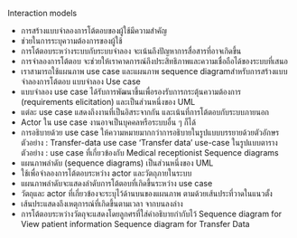 Interaction models
*	การสร้างแบบจำลองการโต้ตอบของผู้ใช้มีความสำคัญ
*	ช่วยในการระบุความต้องการของผู้ใช้
*	การโต้ตอบระหว่างระบบกับระบบจำลอง จะเน้นถึงปัญหาการสื่อสารที่อาจเกิดขึ้น
*	การจำลองการโต้ตอบ จะช่วยให้เราคาดการณ์ถึงประสิทธิภาพและความเชื่อถือได้ของระบบที่เสนอ
*	เราสามารถใช้แผนภาพ use case และแผนภาพ sequence diagramสำหรับการสร้างแบบจำลองการโต้ตอบ
แบบจำลอง Use case
*	แบบจำลอง use case ได้รับการพัฒนาขึ้นเพื่อรองรับการกระตุ้นความต้องการ (requirements elicitation) และเป็นส่วนหนึ่งของ UML
*	แต่ละ use case แสดงถึงงานที่เป็นอิสระจากกัน และเน้นที่การโต้ตอบกับระบบภายนอก
*	Actor ใน use case งานอาจเป็นบุคคลหรือระบบอื่น ๆ ก็ได้
*	การอธิบายด้วย  use case ให้ความหมายมากกว่าการอธิบายในรูปแบบบรรยายด้วยตัวอักษร
ตัวอย่าง : Transfer-data use case 
‘Transfer data’ use-case ในรูปแบบตาราง
ตัวอย่าง : use case ที่เกี่ยวข้องกับ Medical receptionist
Sequence diagrams
*	แผนภาพลำดับ (sequence diagrams) เป็นส่วนหนึ่งของ UML 
*	ใช้เพื่อจำลองการโต้ตอบระหว่าง actor และวัตถุภายในระบบ
*	แผนภาพลำดับจะแสดงลำดับการโต้ตอบที่เกิดขึ้นระหว่าง use case
*	วัตถุและ actor ที่เกี่ยวข้องจะระบุไว้ด้านบนของแผนภาพ ตามด้วยเส้นประที่วาดในแนวตั้ง
*	เส้นประแสดงถึงเหตุการณ์ที่เกิดขึ้นตามเวลา จากบนลงล่าง
*	การโต้ตอบระหว่างวัตถุจะแสดงโดยลูกศรที่ใส่คำอธิบายกำกับไว้
Sequence diagram for View patient information 
Sequence diagram for Transfer Data 
